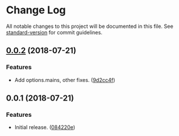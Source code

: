 # Change Log

All notable changes to this project will be documented in this file. See [standard-version](https://github.com/conventional-changelog/standard-version) for commit guidelines.

<a name="0.0.2"></a>
## [0.0.2](https://github.com/sammarks/neutrino-preset-cep/compare/v0.0.1...v0.0.2) (2018-07-21)


### Features

* Add options.mains, other fixes. ([9d2cc4f](https://github.com/sammarks/neutrino-preset-cep/commit/9d2cc4f))



<a name="0.0.1"></a>
## 0.0.1 (2018-07-21)


### Features

* Initial release. ([084220e](https://github.com/sammarks/neutrino-preset-cep/commit/084220e))
